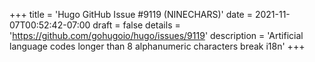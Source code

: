 +++
title = 'Hugo GitHub Issue #9119 (NINECHARS)'
date = 2021-11-07T00:52:42-07:00
draft = false
details = 'https://github.com/gohugoio/hugo/issues/9119'
description = 'Artificial language codes longer than 8 alphanumeric characters break i18n'
+++
